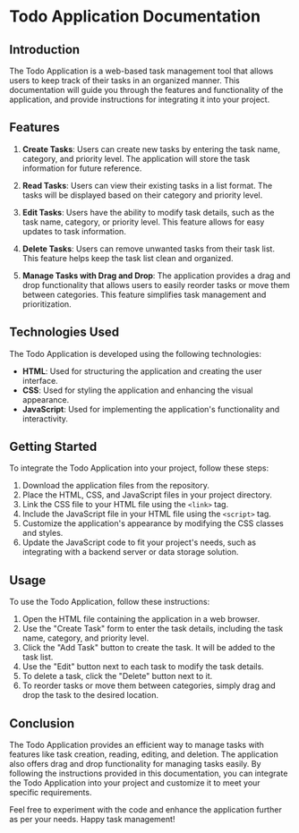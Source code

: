 # Todo Application Documentation

## Introduction
The Todo Application is a web-based task management tool that allows users to keep track of their tasks in an organized manner. This documentation will guide you through the features and functionality of the application, and provide instructions for integrating it into your project.

## Features
1. **Create Tasks**: Users can create new tasks by entering the task name, category, and priority level. The application will store the task information for future reference.

2. **Read Tasks**: Users can view their existing tasks in a list format. The tasks will be displayed based on their category and priority level.

3. **Edit Tasks**: Users have the ability to modify task details, such as the task name, category, or priority level. This feature allows for easy updates to task information.

4. **Delete Tasks**: Users can remove unwanted tasks from their task list. This feature helps keep the task list clean and organized.

5. **Manage Tasks with Drag and Drop**: The application provides a drag and drop functionality that allows users to easily reorder tasks or move them between categories. This feature simplifies task management and prioritization.

## Technologies Used
The Todo Application is developed using the following technologies:
- **HTML**: Used for structuring the application and creating the user interface.
- **CSS**: Used for styling the application and enhancing the visual appearance.
- **JavaScript**: Used for implementing the application's functionality and interactivity.

## Getting Started
To integrate the Todo Application into your project, follow these steps:
1. Download the application files from the repository.
2. Place the HTML, CSS, and JavaScript files in your project directory.
3. Link the CSS file to your HTML file using the `<link>` tag.
4. Include the JavaScript file in your HTML file using the `<script>` tag.
5. Customize the application's appearance by modifying the CSS classes and styles.
6. Update the JavaScript code to fit your project's needs, such as integrating with a backend server or data storage solution.

## Usage
To use the Todo Application, follow these instructions:
1. Open the HTML file containing the application in a web browser.
2. Use the "Create Task" form to enter the task details, including the task name, category, and priority level.
3. Click the "Add Task" button to create the task. It will be added to the task list.
4. Use the "Edit" button next to each task to modify the task details.
5. To delete a task, click the "Delete" button next to it.
6. To reorder tasks or move them between categories, simply drag and drop the task to the desired location.

## Conclusion
The Todo Application provides an efficient way to manage tasks with features like task creation, reading, editing, and deletion. The application also offers drag and drop functionality for managing tasks easily. By following the instructions provided in this documentation, you can integrate the Todo Application into your project and customize it to meet your specific requirements.

Feel free to experiment with the code and enhance the application further as per your needs. Happy task management!
